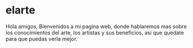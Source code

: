 # elarte
<p> Hola amigos, Bienvenidos a mi pagina web, donde hablaremos mas sobre los conocimientos del arte, los artistas y sus beneficios, asi que quedate para que puedas verla mejor. 
